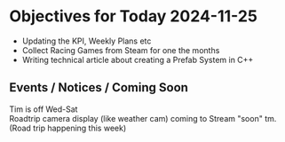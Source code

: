 # Objectives for Today 2024-11-25

- Updating the KPI, Weekly Plans etc
- Collect Racing Games from Steam for one the months
- Writing technical article about creating a Prefab System in C++

## Events / Notices / Coming Soon

Tim is off Wed-Sat  
Roadtrip camera display (like weather cam) coming to Stream "soon" tm.  
  (Road trip happening this week)
